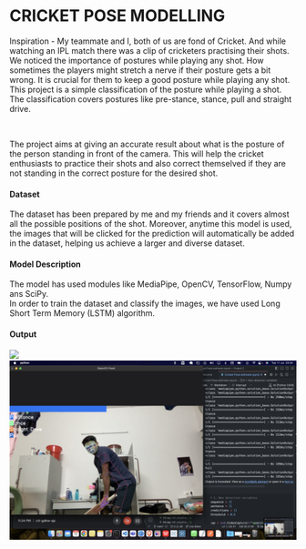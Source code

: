 <h1>CRICKET POSE MODELLING</h1>
<p>Inspiration - My teammate and I, both of us are fond of Cricket. And while watching an IPL match there was a clip of cricketers practising
their shots. We noticed the importance of postures while playing any shot. How sometimes the players might stretch a nerve if their posture gets a bit wrong.
It is crucial for them to keep a good posture while playing any shot. This project is a simple classification of the posture 
  while playing a shot. The classification covers postures like pre-stance, stance, pull and straight drive. </p>
<br>
<p> The project aims at giving an accurate result about what is the posture of the person standing in front of the camera. This will 
help the cricket enthusiasts to practice their shots and also correct themselved if they are not standing in the correct posture for the desired shot.
</p>
<h4>Dataset</h4>
The dataset has been prepared by me and my friends and it covers almost all the possible positions of the shot. Moreover, anytime this model
is used, the images that will be clicked for the prediction will automatically be added in the dataset, helping us achieve a larger and 
diverse dataset.
<h4>Model Description</h4>
The model has used modules like MediaPipe, OpenCV, TensorFlow, Numpy ans SciPy. <br>
In order to train the dataset and classify the images, we have used Long Short Term Memory (LSTM) algorithm.

<h4>Output</h4>
<img src = "Output1.png">
<img src = "Output2.png">
